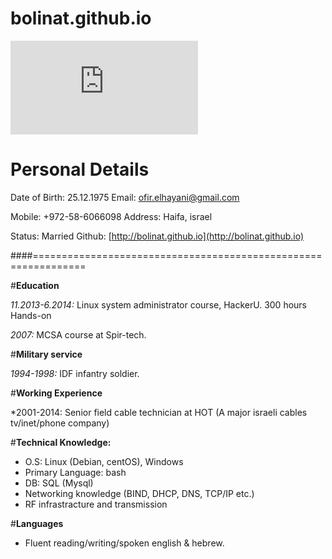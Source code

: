 bolinat.github.io
=================
![my pic](https://www.facebook.com/photo.php?fbid=10152888690559377&l=a592ab9b35 "ofir elhayani")
# **Personal Details**

Date of Birth: 25.12.1975                           Email: [ofir.elhayani@gmail.com](mailto:ofir.elhayani@gmail.com)

Mobile: +972-58-6066098                             Address: Haifa, israel

Status: Married                                     Github: [http://bolinat.github.io](http://bolinat.github.io)

####===============================================================

#**Education**

*11.2013-6.2014:* Linux system administrator course, HackerU. 300 hours Hands-on

*2007:* MCSA course at Spir-tech.

#**Military service**

*1994-1998:* IDF infantry soldier. 

#**Working Experience**

*2001-2014: Senior field cable technician at HOT (A major israeli cables tv/inet/phone company)
           
#**Technical Knowledge:**

* O.S: Linux (Debian, centOS), Windows
* Primary Language: bash
* DB: SQL (Mysql)
* Networking knowledge (BIND, DHCP, DNS, TCP/IP etc.)
* RF infrastracture and transmission

#**Languages**

* Fluent reading/writing/spoken english & hebrew.


